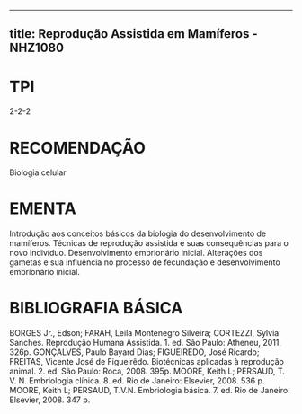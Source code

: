 
---
title: Reprodução Assistida em Mamíferos - NHZ1080 
---

# TPI

2-2-2

# RECOMENDAÇÃO

Biologia celular

# EMENTA

Introdução aos conceitos básicos da biologia do desenvolvimento de mamíferos. Técnicas de reprodução assistida e suas consequências para o novo indivíduo. Desenvolvimento embrionário inicial. Alterações dos gametas e sua influência no processo de fecundação e desenvolvimento embrionário inicial.

# BIBLIOGRAFIA BÁSICA

BORGES Jr., Edson; FARAH, Leila Montenegro Silveira; CORTEZZI, Sylvia Sanches. Reprodução Humana Assistida. 1. ed. São Paulo: Atheneu, 2011. 326p.
GONÇALVES, Paulo Bayard Dias; FIGUEIREDO, José Ricardo; FREITAS, Vicente José de Figueirêdo. Biotécnicas aplicadas à reprodução animal. 2. ed. São Paulo: Roca, 2008. 395p.
MOORE, Keith L; PERSAUD, T. V. N. Embriologia clínica. 8. ed. Rio de Janeiro: Elsevier, 2008. 536 p. MOORE, Keith L; PERSAUD, T.V.N. Embriologia básica. 7. ed. Rio de Janeiro: Elsevier, 2008. 347 p.
        